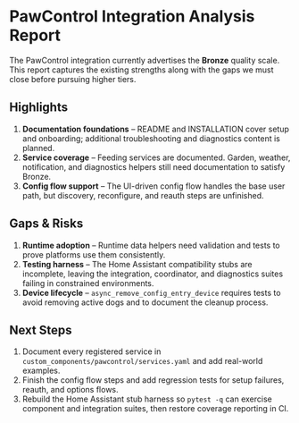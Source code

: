 # PawControl Integration Analysis Report

The PawControl integration currently advertises the **Bronze** quality scale.
This report captures the existing strengths along with the gaps we must close
before pursuing higher tiers.

## Highlights
1. **Documentation foundations** – README and INSTALLATION cover setup and onboarding; additional troubleshooting and diagnostics content is planned.
2. **Service coverage** – Feeding services are documented. Garden, weather, notification, and diagnostics helpers still need documentation to satisfy Bronze.
3. **Config flow support** – The UI-driven config flow handles the base user path, but discovery, reconfigure, and reauth steps are unfinished.

## Gaps & Risks
1. **Runtime adoption** – Runtime data helpers need validation and tests to prove platforms use them consistently.
2. **Testing harness** – The Home Assistant compatibility stubs are incomplete, leaving the integration, coordinator, and diagnostics suites failing in constrained environments.
3. **Device lifecycle** – `async_remove_config_entry_device` requires tests to avoid removing active dogs and to document the cleanup process.

## Next Steps
1. Document every registered service in `custom_components/pawcontrol/services.yaml` and add real-world examples.
2. Finish the config flow steps and add regression tests for setup failures, reauth, and options flows.
3. Rebuild the Home Assistant stub harness so `pytest -q` can exercise component and integration suites, then restore coverage reporting in CI.
